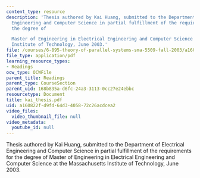 ```yaml
---
content_type: resource
description: 'Thesis authored by Kai Huang, submitted to the Department of Electrical
  Engineering and Computer Science in partial fulfillment of the requirements for
  the degree of

  Master of Engineering in Electrical Engineering and Computer Science at the Massachusetts
  Institute of Technology, June 2003.'
file: /courses/6-895-theory-of-parallel-systems-sma-5509-fall-2003/a160822fd9fd64d3405872c26acdcea2_kai_thesis.pdf
file_type: application/pdf
learning_resource_types:
- Readings
ocw_type: OCWFile
parent_title: Readings
parent_type: CourseSection
parent_uid: 168b835a-d6fc-24a3-3113-0cc27e24ebbc
resourcetype: Document
title: kai_thesis.pdf
uid: a160822f-d9fd-64d3-4058-72c26acdcea2
video_files:
  video_thumbnail_file: null
video_metadata:
  youtube_id: null
---
```

Thesis authored by Kai Huang, submitted to the Department of Electrical Engineering and Computer Science in partial fulfillment of the requirements for the degree of
Master of Engineering in Electrical Engineering and Computer Science at the Massachusetts Institute of Technology, June 2003.

